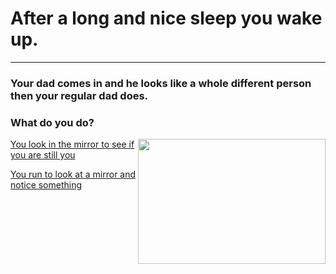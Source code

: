 # After a long and nice sleep you wake up.
---

### Your dad comes in and he looks like a whole different person then your regular dad does.

### What do you do?


 <img src="https://github.com/fatjond0413/CYOA/assets/146867501/fd3ae7c8-2a47-42a9-8d9b-1ba9e293ccc2" width="300" img align="right" width="100" height="200">


[You look in the mirror to see if you are still you](you.md)

[You run to look at a mirror and notice something](alien.md)

